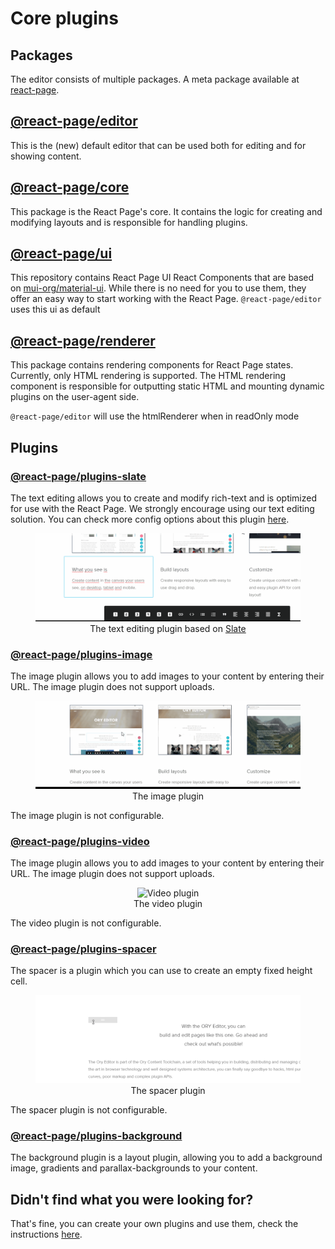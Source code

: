 # Core plugins

## Packages

The editor consists of multiple packages. A meta package available at [react-page](https://www.npmjs.com/package/@react-page/react-page).

## [@react-page/editor](https://www.npmjs.com/package/@react-page/editor)

This is the (new) default editor that can be used both for editing and for showing content.

## [@react-page/core](https://www.npmjs.com/package/@react-page/core)

This package is the React Page's core. It contains the logic for creating and modifying layouts and is responsible for
handling plugins.

## [@react-page/ui](https://www.npmjs.com/package/@react-page/ui)

This repository contains React Page UI React Components that are based on
[mui-org/material-ui](https://github.com/mui-org/material-ui). While there is no need for you to use them, they
offer an easy way to start working with the React Page. `@react-page/editor` uses this ui as default

## [@react-page/renderer](https://www.npmjs.com/package/@react-page/renderer)

This package contains rendering components for React Page states. Currently, only HTML rendering is supported. The
HTML rendering component is responsible for outputting static HTML and mounting dynamic plugins on the user-agent side.

`@react-page/editor` will use the htmlRenderer when in readOnly mode

## Plugins

### [@react-page/plugins-slate](https://www.npmjs.com/package/@react-page/plugins-slate)

The text editing allows you to create and modify rich-text and is optimized for use with the React Page. We strongly encourage using our text editing solution. You can check more config options about this plugin [here](plugins/slate.md).

<p>
  <figure align="center">
    <img alt="Text editing plugin" src="./images/text-editing-plugin.gif"><br>
    <figcaption>The text editing plugin based on <a href="http://slatejs.org">Slate</a></figcaption>
  </figure>
</p>

### [@react-page/plugins-image](https://www.npmjs.com/package/@react-page/plugins-image)

The image plugin allows you to add images to your content by entering their URL. The image plugin does not support
uploads.

<p>
  <figure align="center">
    <img alt="Image plugin" src="./images/image-plugin.gif"><br>
    <figcaption>The image plugin</figcaption>
  </figure>
</p>

The image plugin is not configurable.

### [@react-page/plugins-video](https://www.npmjs.com/package/@react-page/plugins-video)

The image plugin allows you to add images to your content by entering their URL. The image plugin does not support
uploads.

<p>
  <figure align="center">
    <img alt="Video plugin" src="./images/video-plugin.gif"><br>
    <figcaption>The video plugin</figcaption>
  </figure>
</p>

The video plugin is not configurable.

### [@react-page/plugins-spacer](https://www.npmjs.com/package/@react-page/plugins-spacer)

The spacer is a plugin which you can use to create an empty fixed height cell.

<p>
  <figure align="center">
    <img alt="Spacer plugin" src="./images/spacer-plugin.gif"><br>
    <figcaption>The spacer plugin</figcaption>
  </figure>
</p>

The spacer plugin is not configurable.

### [@react-page/plugins-background](https://www.npmjs.com/package/@react-page/plugins-background)

The background plugin is a layout plugin, allowing you to add a background image, gradients and parallax-backgrounds to your content.

## Didn't find what you were looking for?

That's fine, you can create your own plugins and use them, check the instructions [here](plugins/create.md).
